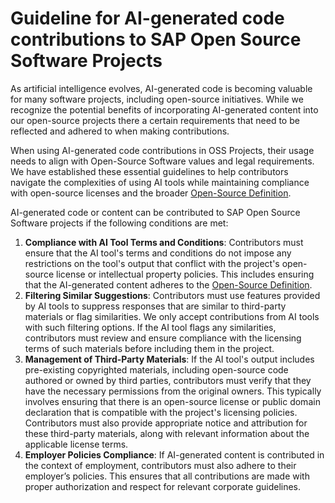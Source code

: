 
# Guideline for AI-generated code contributions to SAP Open Source Software Projects

As artificial intelligence evolves, AI-generated code is becoming valuable for many software projects, including open-source initiatives. While we recognize the potential benefits of incorporating AI-generated content into our open-source projects there a certain requirements that need to be reflected and adhered to when making contributions.

When using AI-generated code contributions in OSS Projects, their usage needs to align with Open-Source Software values and legal requirements. We have established these essential guidelines to help contributors navigate the complexities of using AI tools while maintaining compliance with open-source licenses and the broader [Open-Source Definition](https://opensource.org/osd).

AI-generated code or content can be contributed to SAP Open Source Software projects if the following conditions are met:

1. **Compliance with AI Tool Terms and Conditions**: Contributors must ensure that the AI tool's terms and conditions do not impose any restrictions on the tool's output that conflict with the project's open-source license or intellectual property policies. This includes ensuring that the AI-generated content adheres to the [Open-Source Definition](https://opensource.org/osd).
2. **Filtering Similar Suggestions**: Contributors must use features provided by AI tools to suppress responses that are similar to third-party materials or flag similarities. We only accept contributions from AI tools with such filtering options. If the AI tool flags any similarities, contributors must review and ensure compliance with the licensing terms of such materials before including them in the project.
3. **Management of Third-Party Materials**: If the AI tool's output includes pre-existing copyrighted materials, including open-source code authored or owned by third parties, contributors must verify that they have the necessary permissions from the original owners. This typically involves ensuring that there is an open-source license or public domain declaration that is compatible with the project's licensing policies. Contributors must also provide appropriate notice and attribution for these third-party materials, along with relevant information about the applicable license terms.
4. **Employer Policies Compliance**: If AI-generated content is contributed in the context of employment, contributors must also adhere to their employer’s policies. This ensures that all contributions are made with proper authorization and respect for relevant corporate guidelines.
